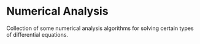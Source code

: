 # Numerical Analysis
Collection of some numerical analysis algorithms for solving certain types of differential equations.
